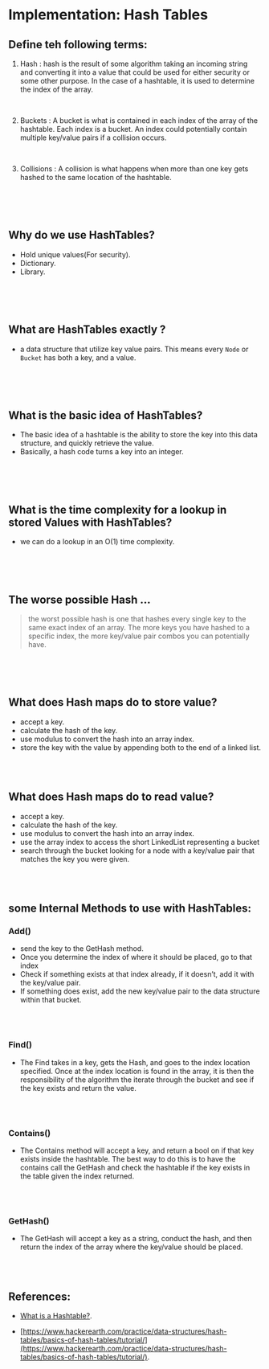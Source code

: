 # Implementation: Hash Tables

## Define teh following terms:
1. Hash :  hash is the result of some algorithm taking an incoming string and converting it into a value that could be used for either security or some other purpose. In the case of a hashtable, it is used to determine the index of the array.
<br/>

2. Buckets : A bucket is what is contained in each index of the array of the hashtable. Each index is a bucket. An index could potentially contain multiple key/value pairs if a collision occurs.
<br/>

3. Collisions : A collision is what happens when more than one key gets hashed to the same location of the hashtable.


<br/>
<br/>
<br/>


## Why do we use HashTables?
- Hold unique values(For security).
- Dictionary.
- Library.
<br/>
<br/>
<br/>


## What are HashTables exactly ?
- a data structure that utilize key value pairs. This means every `Node` or `Bucket` has both a key, and a value.
<br/>
<br/>
<br/>


## What is the basic idea of HashTables?
- The basic idea of a hashtable is the ability to store the key into this data structure, and quickly retrieve the value.
- Basically, a hash code turns a key into an integer.
<br/>
<br/>
<br/>

## What is the time complexity for a lookup in stored Values with HashTables?
- we can do a lookup in an O(1) time complexity.
<br/>
<br/>
<br/>


## The worse possible Hash ...

 > the worst possible hash is one that hashes every single key to the same exact index of an array. The more keys you have hashed to a specific index, the more key/value pair combos you can potentially have.
<br/>
<br/>
<br/>


## What does Hash maps do  to store value?

- accept a key.
- calculate the hash of the key.
- use modulus to convert the hash into an array index.
- store the key with the value by appending both to the end of a linked list.
<br/>
<br/>



## What does Hash maps do  to read value?
- accept a key.
- calculate the hash of the key.
- use modulus to convert the hash into an array index.
- use the array index to access the short LinkedList representing a bucket
- search through the bucket looking for a node with a key/value pair that matches the key you were given.
<br/>
<br/>



## some Internal Methods to use with HashTables:

### Add()

- send the key to the GetHash method.
- Once you determine the index of where it should be placed, go to that index
- Check if something exists at that index already, if it doesn’t, add it with the key/value pair.
- If something does exist, add the new key/value pair to the data structure within that bucket.
<br/>
<br/>

### Find()
- The Find takes in a key, gets the Hash, and goes to the index location specified. Once at the index location is found in the array, it is then the responsibility of the algorithm the iterate through the bucket and see if the key exists and return the value.
<br/>
<br/>

### Contains()
- The Contains method will accept a key, and return a bool on if that key exists inside the hashtable. The best way to do this is to have the contains call the GetHash and check the hashtable if the key exists in the table given the index returned.
<br/>
<br/>


### GetHash()
- The GetHash will accept a key as a string, conduct the hash, and then return the index of the array where the key/value should be placed.
<br/>
<br/>


## References:
- [What is a Hashtable?](https://codefellows.github.io/common_curriculum/data_structures_and_algorithms/Code_401/class-30/resources/Hashtables.html).

- [https://www.hackerearth.com/practice/data-structures/hash-tables/basics-of-hash-tables/tutorial/](https://www.hackerearth.com/practice/data-structures/hash-tables/basics-of-hash-tables/tutorial/).